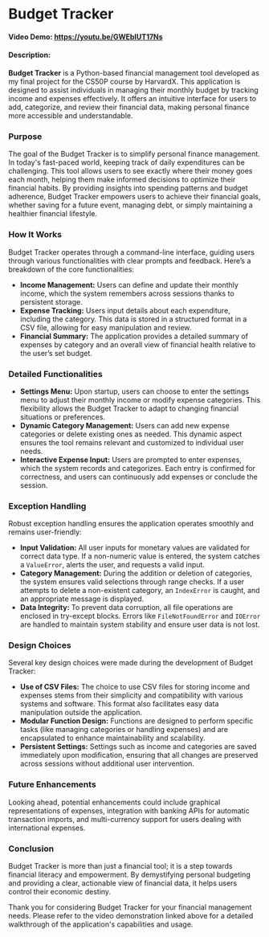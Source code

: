 # Budget Tracker

#### Video Demo: https://youtu.be/GWEbIUT17Ns
#### Description:

**Budget Tracker** is a Python-based financial management tool developed as my final project for the CS50P course by HarvardX. This application is designed to assist individuals in managing their monthly budget by tracking income and expenses effectively. It offers an intuitive interface for users to add, categorize, and review their financial data, making personal finance more accessible and understandable.

### Purpose

The goal of the Budget Tracker is to simplify personal finance management. In today's fast-paced world, keeping track of daily expenditures can be challenging. This tool allows users to see exactly where their money goes each month, helping them make informed decisions to optimize their financial habits. By providing insights into spending patterns and budget adherence, Budget Tracker empowers users to achieve their financial goals, whether saving for a future event, managing debt, or simply maintaining a healthier financial lifestyle.

### How It Works

Budget Tracker operates through a command-line interface, guiding users through various functionalities with clear prompts and feedback. Here’s a breakdown of the core functionalities:

- **Income Management:** Users can define and update their monthly income, which the system remembers across sessions thanks to persistent storage.
- **Expense Tracking:** Users input details about each expenditure, including the category. This data is stored in a structured format in a CSV file, allowing for easy manipulation and review.
- **Financial Summary:** The application provides a detailed summary of expenses by category and an overall view of financial health relative to the user’s set budget.

### Detailed Functionalities

- **Settings Menu:** Upon startup, users can choose to enter the settings menu to adjust their monthly income or modify expense categories. This flexibility allows the Budget Tracker to adapt to changing financial situations or preferences.
- **Dynamic Category Management:** Users can add new expense categories or delete existing ones as needed. This dynamic aspect ensures the tool remains relevant and customized to individual user needs.
- **Interactive Expense Input:** Users are prompted to enter expenses, which the system records and categorizes. Each entry is confirmed for correctness, and users can continuously add expenses or conclude the session.

### Exception Handling

Robust exception handling ensures the application operates smoothly and remains user-friendly:

- **Input Validation:** All user inputs for monetary values are validated for correct data type. If a non-numeric value is entered, the system catches a `ValueError`, alerts the user, and requests a valid input.
- **Category Management:** During the addition or deletion of categories, the system ensures valid selections through range checks. If a user attempts to delete a non-existent category, an `IndexError` is caught, and an appropriate message is displayed.
- **Data Integrity:** To prevent data corruption, all file operations are enclosed in try-except blocks. Errors like `FileNotFoundError` and `IOError` are handled to maintain system stability and ensure user data is not lost.

### Design Choices

Several key design choices were made during the development of Budget Tracker:

- **Use of CSV Files:** The choice to use CSV files for storing income and expenses stems from their simplicity and compatibility with various systems and software. This format also facilitates easy data manipulation outside the application.
- **Modular Function Design:** Functions are designed to perform specific tasks (like managing categories or handling expenses) and are encapsulated to enhance maintainability and scalability.
- **Persistent Settings:** Settings such as income and categories are saved immediately upon modification, ensuring that all changes are preserved across sessions without additional user intervention.

### Future Enhancements

Looking ahead, potential enhancements could include graphical representations of expenses, integration with banking APIs for automatic transaction imports, and multi-currency support for users dealing with international expenses.

### Conclusion

Budget Tracker is more than just a financial tool; it is a step towards financial literacy and empowerment. By demystifying personal budgeting and providing a clear, actionable view of financial data, it helps users control their economic destiny.

Thank you for considering Budget Tracker for your financial management needs. Please refer to the video demonstration linked above for a detailed walkthrough of the application's capabilities and usage.




